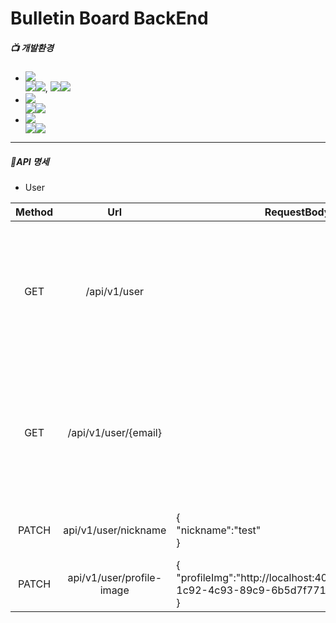 # Bulletin Board BackEnd 
##### 📺 개발환경
* <img src="https://img.shields.io/badge/Framework-%23121011?style=plastic"/>
     <div>
         <img src="https://img.shields.io/badge/springboot-6DB33F?style=float-square&logo=springboot&logoColor=white"><img src="https://img.shields.io/badge/3.2.5-515151?style=float-square">, <img/ src="https://img.shields.io/badge/Spring Security-6DB33F?style=float-square&logo=springsecurity&logoColor=white"><img src="https://img.shields.io/badge/3.2.5-515151?style=float-square">
     </div>

* <img src="https://img.shields.io/badge/Language-%23121011?style=plastic">
     <div>
          <img src="https://img.shields.io/badge/java-%23ED8B00?style=float-square&logo=openjdk&logoColor=white"><img src="https://img.shields.io/badge/17-515151?style=float-square">
     </div>

* <img src="https://img.shields.io/badge/Build-%23121011?style=plastic">
     <div>
          <img src="https://img.shields.io/badge/Gradle-02303A?style=float-square&logo=Gradle&logoColor=white"><img src="https://img.shields.io/badge/8.7-515151?style=float-square">
     </div>

----------------------------------
##### 📖API 명세

* User 

| Method | Url | RequestBody | ResponseBody | description |  
|:--------:|:---:|---------|:----------|:-------------:|
| GET | /api/v1/user |  | {<br/>"code" : "SU",<br/> "message" : "sucess",<br/> "userEmail" : "jdj881204@naver.com",<br/> "nickname" : "thisis",<br/> "profileImg" : "http://localhost:4000/file/10924cbe-1c92-4c93-89c9-6b5d7f771d39.png"<br/>} | 로그인된 유저의 정보를 요청 |
| GET | /api/v1/user/{email} | |  {<br/>"code" : "SU",<br/> "message" : "sucess",<br/> "userEmail" : "jdj881204@naver.com",<br/> "nickname" : "thisis",<br/> "profileImg" : "http://localhost:4000/file/10924cbe-1c92-4c93-89c9-6b5d7f771d39.png"<br/>} | '특정' 유저의 유저 데이터 요청 <br/> Path Variable : 유저이메일|
| PATCH | api/v1/user/nickname | {<br/>"nickname":"test"<br/>} | {<br/> "code" : "SU",<br/> "message" : "success" <br/>} | 유저의 닉네임 수정. | 
| PATCH | api/v1/user/profile-image | {<br/> "profileImg":"http://localhost:4000/file/10924cbe-1c92-4c93-89c9-6b5d7f771d39.png" <br/>} | 유저의 프로필 이미지 수정.
